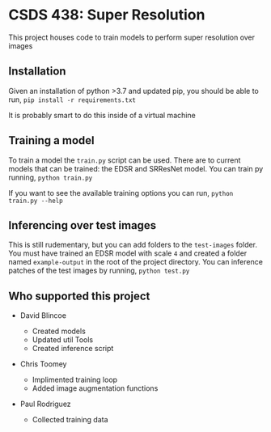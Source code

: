 # CSDS 438: Super Resolution
This project houses code to train models to perform super resolution over images

## Installation
Given an installation of python >3.7 and updated pip, you should be able to run,
`pip install -r requirements.txt`

It is probably smart to do this inside of a virtual machine

## Training a model
To train a model the `train.py` script can be used. There are to current models that can be trained:
the EDSR and SRResNet model. You can train py running,
`python train.py`

If you want to see the available training options you can run,
`python train.py --help`

## Inferencing over test images
This is still rudementary, but you can add folders to the `test-images` folder. You must have trained an EDSR model with scale `4` and created a folder named `example-output` in the root of the project directory. You can inference patches of the test images by running, 
`python test.py`

## Who supported this project
- David Blincoe
    - Created models
    - Updated util Tools
    - Created inference script

- Chris Toomey
    - Implimented training loop
    - Added image augmentation functions

- Paul Rodriguez
    - Collected training data
